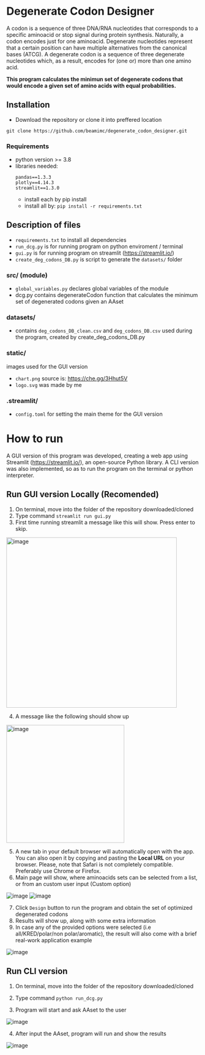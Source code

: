 # Degenerate Codon Designer
A codon is a sequence of three DNA/RNA nucleotides that corresponds to a specific aminoacid or stop signal during protein synthesis. Naturally, a codon encodes just for one aminoacid. Degenerate nucleotides represent that a certain position can have multiple alternatives from the canonical bases (ATCG). A degenerate codon is a sequence of three degenerate nucleotides which, as a result, encodes for (one or) more than one amino acid.

**This program calculates the minimun set of degenerate codons that would encode a given set of amino acids with equal probabilities.**

## Installation
- Download the repository or clone it into preffered location

`git clone https://github.com/beamimc/degenerate_codon_designer.git`

### Requirements
- python version >= 3.8
- libraries needed: 
  ```
  pandas==1.3.3
  plotly==4.14.3
  streamlit==1.3.0
  ```
  - install each by pip install 
  - install all by: `pip install -r requirements.txt` 

## Description of files
 - `requirements.txt` to install all dependencies
 - `run_dcg.py` is for running program on python enviroment / terminal
 - `gui.py` is for running program on streamlit (https://streamlit.io/)
 - `create_deg_codons_DB.py` is script to generate the `datasets/` folder
 ### src/ (module)
- `global_variables.py` declares global variables of the module
- dcg.py contains degenerateCodon function that calculates the minimum set of degenerated codons given an AAset
### datasets/ 
- contains `deg_codons_DB_clean.csv` and `deg_codons_DB.csv` used during the program, created by create_deg_codons_DB.py
### static/
images used for the GUI version
- `chart.png` source is: https://che.gg/3Hhut5V
- `logo.svg` was made by me
### .streamlit/
- `config.toml` for setting the main theme for the GUI version
# How to run 
A GUI version of this program was developed, creating a web app using Streamlit (https://streamlit.io/), an open-source Python library.
A CLI version was also implemented, so as to run the program on the terminal or python interpreter.

## Run GUI version Locally (Recomended)
1. On terminal, move into the folder of the repository downloaded/cloned
2. Type command `streamlit run gui.py` 
3. First time running streamlit a message like this will show. Press enter to skip.

<img width="445" alt="image" src="https://user-images.githubusercontent.com/59894638/146967097-c5956c7e-2a2a-45db-9c68-d31ff189adc4.png">

4. A message like the following should show up

<img width="308" alt="image" src="https://user-images.githubusercontent.com/59894638/146967373-06624fc1-ee49-495e-a146-097f1abcb84a.png">

5. A new tab in your default browser will automatically open with the app. You can also open it by copying and pasting the **Local URL** on your browser. 
Please, note that Safari is not completely compatible. Preferably use Chrome or Firefox.
6. Main page will show, where aminoacids sets can be selected from a list, or from an custom user input (Custom option)

![image](https://user-images.githubusercontent.com/59894638/146930685-f2231532-e74b-44eb-96a5-6fca045a0f3f.png)
![image](https://user-images.githubusercontent.com/59894638/146930447-7f993bae-dd46-4a10-a41d-ead48ba991c3.png)

7. Click `Design` button to run the program and obtain the set of optimized degenerated codons 
8. Results will show up, along with some extra information
9. In case any of the provided options were selected (i.e all/KRED/polar/non polar/aromatic), the result will also come with a brief real-work application example

![image](https://user-images.githubusercontent.com/59894638/146986142-27a9fc0a-b9a1-4c9a-8997-8ce79817fdc7.png)

 ## Run CLI version
 1. On terminal, move into the folder of the repository downloaded/cloned
 
 2. Type command `python run_dcg.py` 

 3. Program will start and ask AAset to the user 

![image](https://user-images.githubusercontent.com/59894638/146986336-abb68a5d-4179-46e2-9602-555c6986bd90.png)

4. After input the AAset, program will run and show the results

![image](https://user-images.githubusercontent.com/59894638/146986492-060aade6-3451-4b40-9870-cd6dff7aac15.png)
